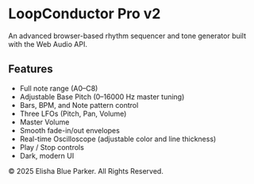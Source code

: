 # LoopConductor Pro v2

An advanced browser-based rhythm sequencer and tone generator built with the Web Audio API.

## Features
- Full note range (A0–C8)
- Adjustable Base Pitch (0–16000 Hz master tuning)
- Bars, BPM, and Note pattern control
- Three LFOs (Pitch, Pan, Volume)
- Master Volume
- Smooth fade-in/out envelopes
- Real-time Oscilloscope (adjustable color and line thickness)
- Play / Stop controls
- Dark, modern UI

© 2025 Elisha Blue Parker. All Rights Reserved.

